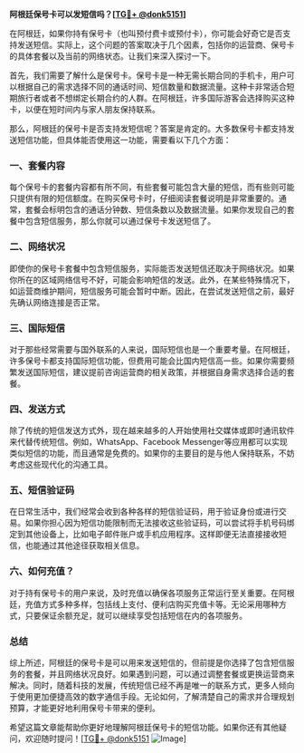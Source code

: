 **阿根廷保号卡可以发短信吗？[[TG💪+ @donk5151](https://t.me/s/donk5151)]**

在阿根廷，如果你持有保号卡（也叫预付费卡或预付卡），你可能会好奇它是否支持发送短信。实际上，这个问题的答案取决于几个因素，包括你的运营商、保号卡的具体套餐以及当前的网络状态。让我们来深入探讨一下。

首先，我们需要了解什么是保号卡。保号卡是一种无需长期合同的手机卡，用户可以根据自己的需求选择不同的通话时间、短信数量和数据流量。这种卡非常适合短期旅行者或者不想绑定长期合约的人群。在阿根廷，许多国际游客会选择购买这种卡，以便在短时间内与家人朋友保持联系。

那么，阿根廷的保号卡是否支持发短信呢？答案是肯定的。大多数保号卡都支持发送短信功能，但具体能否使用这一功能，需要看以下几个方面：

### 一、套餐内容

每个保号卡的套餐内容都有所不同，有些套餐可能包含大量的短信，而有些则可能只提供有限的短信额度。在购买保号卡时，仔细阅读套餐说明是非常重要的。通常，套餐会标明包含的通话分钟数、短信条数以及数据流量。如果你发现自己的套餐中包含短信服务，那么你就可以通过保号卡发送短信了。

### 二、网络状况

即使你的保号卡套餐中包含短信服务，实际能否发送短信还取决于网络状况。如果你所在的区域网络信号不好，可能会影响短信的发送。此外，在某些特殊情况下，如运营商维护期间，短信服务可能会暂时中断。因此，在尝试发送短信之前，最好先确认网络连接是否正常。

### 三、国际短信

对于那些经常需要与国外联系的人来说，国际短信也是一个重要考量。在阿根廷，许多保号卡都支持国际短信功能，但费用可能会比国内短信高一些。如果你需要频繁发送国际短信，建议提前咨询运营商的相关政策，并根据自身需求选择合适的套餐。

### 四、发送方式

除了传统的短信发送方式外，现在越来越多的人开始使用社交媒体或即时通讯软件来代替传统短信。例如，WhatsApp、Facebook Messenger等应用都可以实现类似短信的功能，而且通常是免费的。如果你的主要目的是与他人保持联系，不妨考虑这些现代化的沟通工具。

### 五、短信验证码

在日常生活中，我们经常会收到各种各样的短信验证码，用于验证身份或进行交易。如果你担心因为短信功能限制而无法接收这些验证码，可以尝试将手机号码绑定到其他设备上，比如电子邮件账户或手机应用程序。这样即便无法直接接收短信，也能通过其他途径获取相关信息。

### 六、如何充值？

对于持有保号卡的用户来说，及时充值以确保各项服务正常运行至关重要。在阿根廷，充值方式多种多样，包括线上支付、便利店购买充值卡等。无论采用哪种方式，只要保证余额充足，就可以继续享受包括短信在内的各项服务。

### 总结

综上所述，阿根廷的保号卡是可以用来发送短信的，但前提是你选择了包含短信服务的套餐，并且网络状况良好。如果遇到问题，可以通过调整套餐或更换运营商来解决。同时，随着科技的发展，传统短信已经不再是唯一的联系方式，更多人倾向于使用更加便捷高效的数字通信手段。无论如何，了解清楚自己的需求并合理规划预算，才能更好地利用保号卡带来的便利。

希望这篇文章能帮助你更好地理解阿根廷保号卡的短信功能。如果你还有其他疑问，欢迎随时提问！[[TG💪+ @donk5151](https://t.me/s/donk5151) ![Image](https://i.postimg.cc/rwNCRYN7/Snipaste-2025-04-30-17-27-05.png)]